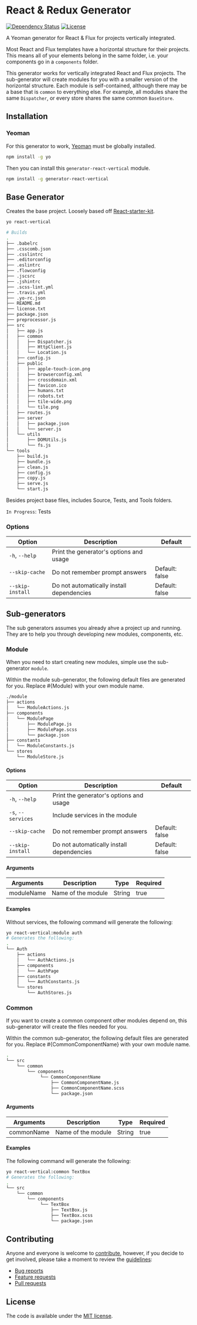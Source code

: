 # React & Redux Generator

[![Dependency Status](https://gemnasium.com/jermspeaks/generator-react-vertical.svg)](https://gemnasium.com/jermspeaks/generator-react-vertical)
[![License](http://img.shields.io/:license-mit-blue.svg)](https://github.com/jermspeaks/generator-react-vertical/blob/master/LICENSE)

A Yeoman generator for React & Flux for projects vertically integrated.

Most React and Flux templates have a horizontal structure for their projects.
This means all of your elements belong in the same folder, i.e. your components
go in a `components` folder.

This generator works for vertically integrated React and Flux projects. The
sub-generator will create modules for you with a smaller version of the
horizontal structure. Each module is self-contained, although there may be a
base that is `common` to everything else. For example, all modules share the
same `Dispatcher`, or every store shares the same common `BaseStore`.

## Installation

### Yeoman

For this generator to work, [Yeoman](https://github.com/yeoman/yo) must be globally installed.

```bash
npm install -g yo
```

Then you can install this `generator-react-vertical` module.

```bash
npm install -g generator-react-vertical
```

## Base Generator

Creates the base project. Loosely based off [React-starter-kit](https://github.com/kriasoft/react-starter-kit).

```bash
yo react-vertical

# Builds
.
├── .babelrc
├── .csscomb.json
├── .csslintrc
├── .editorconfig
├── .eslintrc
├── .flowconfig
├── .jscsrc
├── .jshintrc
├── .scss-lint.yml
├── .travis.yml
├── .yo-rc.json
├── README.md
├── license.txt
├── package.json
├── preprocessor.js
├── src
│   ├── app.js
│   ├── common
│   │   ├── Dispatcher.js
│   │   ├── HttpClient.js
│   │   └── Location.js
│   ├── config.js
│   ├── public
│   │   ├── apple-touch-icon.png
│   │   ├── browserconfig.xml
│   │   ├── crossdomain.xml
│   │   ├── favicon.ico
│   │   ├── humans.txt
│   │   ├── robots.txt
│   │   ├── tile-wide.png
│   │   └── tile.png
│   ├── routes.js
│   ├── server
│   │   ├── package.json
│   │   └── server.js
│   └── utils
│       ├── DOMUtils.js
│       └── fs.js
└── tools
    ├── build.js
    ├── bundle.js
    ├── clean.js
    ├── config.js
    ├── copy.js
    ├── serve.js
    └── start.js
```

Besides project base files, includes Source, Tests, and Tools folders.

`In Progress`: Tests

### Options

| Option | Description | Default |
| ------ | ----------- | ------- |
| `-h`, `--help`     | Print the generator's options and usage    |                |
| `--skip-cache`     | Do not remember prompt answers             | Default: false |
| `--skip-install`   | Do not automatically install dependencies  | Default: false |

## Sub-generators

The sub generators assumes you already ahve a project up and running. They are to
help you through developing new modules, components, etc.

### Module

When you need to start creating new modules, simple use the sub-generator `module`.

Within the module sub-generator, the following default files are generated for you.
Replace #{Module} with your own module name.

```bash
./module
├── actions
│   └── ModuleActions.js
├── components
│   └── ModulePage
│       ├── ModulePage.js
│       ├── ModulePage.scss
│       └── package.json
├── constants
│   └── ModuleConstants.js
└── stores
    └── ModuleStore.js
```

#### Options

| Option | Description | Default |
| ------ | ----------- | ------- |
| `-h`, `--help`     | Print the generator's options and usage    |                |
| `-s`, `--services` | Include services in the module             |                |
| `--skip-cache`     | Do not remember prompt answers             | Default: false |
| `--skip-install`   | Do not automatically install dependencies  | Default: false |

#### Arguments

| Arguments   | Description | Type | Required |
| ----------- | ----------- | ---- | -------- |
| moduleName  | Name of the module | String | true |

#### Examples

Without services, the following command will generate the following:

```bash
yo react-vertical:module auth
# Generates the following:
.
└── Auth
    ├── actions
    │   └── AuthActions.js
    ├── components
    │   └── AuthPage
    ├── constants
    │   └── AuthConstants.js
    └── stores
        └── AuthStores.js
```

### Common

If you want to create a common component other modules depend on, this sub-generator
will create the files needed for you.

Within the common sub-generator, the following default files are generated for you.
Replace #{CommonComponentName} with your own module name.

```bash
.
└── src
    └── common
        └── components
             └── CommonComponentName
                 ├── CommonComponentName.js
                 ├── CommonComponentName.scss
                 └── package.json
```

#### Arguments

| Arguments   | Description | Type | Required |
| ----------- | ----------- | ---- | -------- |
| commonName  | Name of the module | String | true |

#### Examples

The following command will generate the following:

```bash
yo react-vertical:common TextBox
# Generates the following:
.
└── src
    └── common
        └── components
             └── TextBox
                 ├── TextBox.js
                 ├── TextBox.scss
                 └── package.json
```

## Contributing

Anyone and everyone is welcome to [contribute](CONTRIBUTING.md),
however, if you decide to get involved, please take a moment to review
the [guidelines](CONTRIBUTING.md):

* [Bug reports](CONTRIBUTING.md#bugs)
* [Feature requests](CONTRIBUTING.md#features)
* [Pull requests](CONTRIBUTING.md#pull-requests)

## License

The code is available under the [MIT license](LICENSE).
